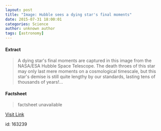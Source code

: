 ```yaml
---
layout: post
title: "Image: Hubble sees a dying star's final moments"
date: 2015-07-31 18:00:01
categories: Science
author: unknown author
tags: [astronomy]
---
```



#### Extract
>A dying star's final moments are captured in this image from the NASA/ESA Hubble Space Telescope. The death throes of this star may only last mere moments on a cosmological timescale, but this star's demise is still quite lengthy by our standards, lasting tens of thousands of years!...

#### Factsheet
>factsheet unavailable

[Visit Link](http://phys.org/news/2015-07-image-hubble-dying-star-moments.html)

id:  163239


